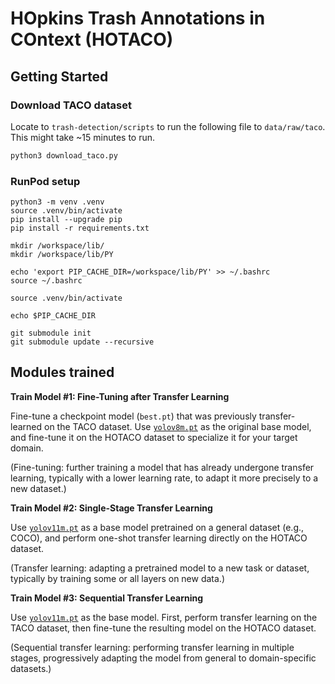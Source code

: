 # HOpkins Trash Annotations in COntext (HOTACO)

## Getting Started

### Download TACO dataset
Locate to `trash-detection/scripts` to run the following file to `data/raw/taco`. This might take ~15 minutes to run.

``` bash
python3 download_taco.py
```

### RunPod setup
```
python3 -m venv .venv
source .venv/bin/activate
pip install --upgrade pip
pip install -r requirements.txt

mkdir /workspace/lib/
mkdir /workspace/lib/PY

echo 'export PIP_CACHE_DIR=/workspace/lib/PY' >> ~/.bashrc
source ~/.bashrc

source .venv/bin/activate

echo $PIP_CACHE_DIR

git submodule init
git submodule update --recursive

```

## Modules trained
**Train Model #1: Fine-Tuning after Transfer Learning**

Fine-tune a checkpoint model (`best.pt`) that was previously transfer-learned on the TACO dataset. Use [`yolov8m.pt`](http://yolov8m.pt) as the original base model, and fine-tune it on the HOTACO dataset to specialize it for your target domain.

(Fine-tuning: further training a model that has already undergone transfer learning, typically with a lower learning rate, to adapt it more precisely to a new dataset.)
    

**Train Model #2: Single-Stage Transfer Learning**
    
Use [`yolov11m.pt`](http://yolov11m.pt/) as a base model pretrained on a general dataset (e.g., COCO), and perform one-shot transfer learning directly on the HOTACO dataset.
    
(Transfer learning: adapting a pretrained model to a new task or dataset, typically by training some or all layers on new data.)
    

**Train Model #3: Sequential Transfer Learning**
    
Use [`yolov11m.pt`](http://yolov11m.pt/) as the base model. First, perform transfer learning on the TACO dataset, then fine-tune the resulting model on the HOTACO dataset.
    
(Sequential transfer learning: performing transfer learning in multiple stages, progressively adapting the model from general to domain-specific datasets.)